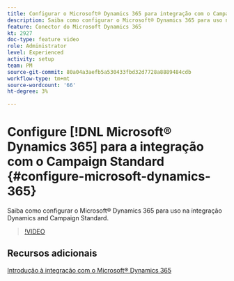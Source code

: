 ```yaml
---
title: Configurar o Microsoft® Dynamics 365 para integração com o Campaign Standard
description: Saiba como configurar o Microsoft® Dynamics 365 para uso na integração Dynamics and Campaign Standard.
feature: Conector do Microsoft Dynamics 365
kt: 2927
doc-type: feature video
role: Administrator
level: Experienced
activity: setup
team: PM
source-git-commit: 80a04a3aefb5a530433fbd32d7728a8889484cdb
workflow-type: tm+mt
source-wordcount: '66'
ht-degree: 3%

---
```



# Configure [!DNL Microsoft® Dynamics 365] para a integração com o Campaign Standard {#configure-microsoft-dynamics-365}

Saiba como configurar o Microsoft® Dynamics 365 para uso na integração Dynamics and Campaign Standard.

>[!VIDEO](https://video.tv.adobe.com/v/27637?quality=12)

## Recursos adicionais

[Introdução à integração com o Microsoft® Dynamics 365](https://experienceleague.adobe.com/docs/campaign-standard/using/integrating-with-adobe-cloud/campaign-and-microsoft-dynamics-365/d365-acs-get-started.html)

